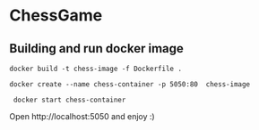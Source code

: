 # ChessGame

## Building and run docker image
``` docker build -t chess-image -f Dockerfile . ```

``` docker create --name chess-container -p 5050:80  chess-image ```

```  docker start chess-container ```

Open http://localhost:5050 and enjoy :)

